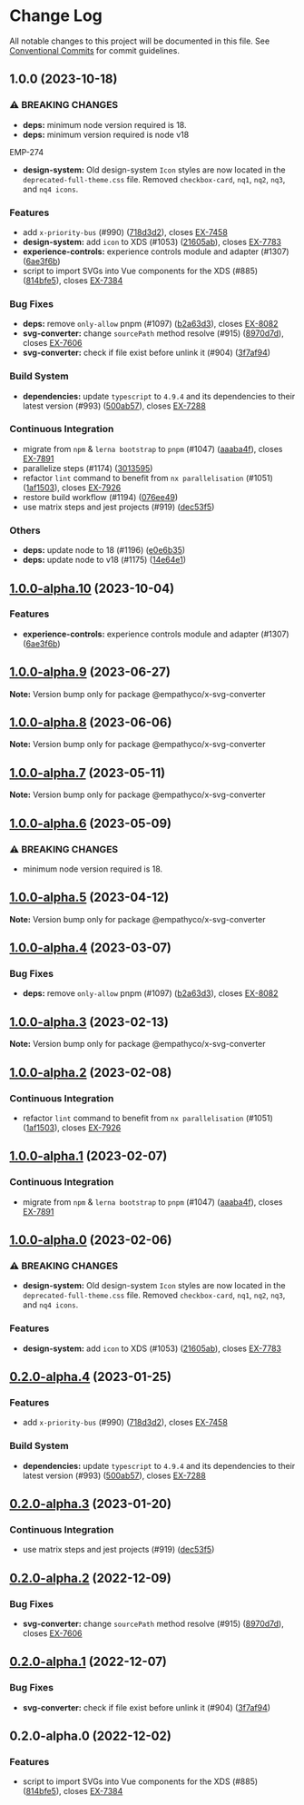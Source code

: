 # Change Log

All notable changes to this project will be documented in this file.
See [Conventional Commits](https://conventionalcommits.org) for commit guidelines.

## 1.0.0 (2023-10-18)


### ⚠ BREAKING CHANGES

* **deps:** minimum node version required is 18.
* **deps:** minimum version required is node v18

EMP-274
* **design-system:** Old design-system `Icon` styles are now located in the `deprecated-full-theme.css` file.
Removed `checkbox-card`, `nq1`, `nq2`, `nq3`, and `nq4 icons`.

### Features

* add `x-priority-bus` (#990) ([718d3d2](https://github.com/empathyco/x/commit/718d3d278e58a0f0d173ff4511245d59b1e6f036)), closes [EX-7458](https://searchbroker.atlassian.net/browse/EX-7458)
* **design-system:** add `icon` to XDS  (#1053) ([21605ab](https://github.com/empathyco/x/commit/21605abc99f5da05556cfa7edb4213c61c205b78)), closes [EX-7783](https://searchbroker.atlassian.net/browse/EX-7783)
* **experience-controls:** experience controls module and adapter (#1307) ([6ae3f6b](https://github.com/empathyco/x/commit/6ae3f6b3d537910781dbfebf3b2e670eff391911))
* script to import SVGs into Vue components for the XDS (#885) ([814bfe5](https://github.com/empathyco/x/commit/814bfe502c4eae57373cee43a962ebdcafd499d1)), closes [EX-7384](https://searchbroker.atlassian.net/browse/EX-7384)


### Bug Fixes

* **deps:** remove  `only-allow` pnpm (#1097) ([b2a63d3](https://github.com/empathyco/x/commit/b2a63d308f20804d55a266189ab5d6242f88f6d8)), closes [EX-8082](https://searchbroker.atlassian.net/browse/EX-8082)
* **svg-converter:** change `sourcePath` method resolve (#915) ([8970d7d](https://github.com/empathyco/x/commit/8970d7d168a646ed169d214cc2ec9480125161b5)), closes [EX-7606](https://searchbroker.atlassian.net/browse/EX-7606)
* **svg-converter:** check if file exist before unlink it (#904) ([3f7af94](https://github.com/empathyco/x/commit/3f7af94e156ee5ab51f7e42e2a551e41cae94d3a))


### Build System

* **dependencies:** update `typescript` to `4.9.4` and its dependencies to their latest version (#993) ([500ab57](https://github.com/empathyco/x/commit/500ab57e4729f5c4dcefaa31ed4a8497ddd349b9)), closes [EX-7288](https://searchbroker.atlassian.net/browse/EX-7288)


### Continuous Integration

* migrate from `npm` & `lerna bootstrap` to `pnpm` (#1047) ([aaaba4f](https://github.com/empathyco/x/commit/aaaba4f8a5498c16e17ea6daf9c18a1f49918f70)), closes [EX-7891](https://searchbroker.atlassian.net/browse/EX-7891)
* parallelize steps (#1174) ([3013595](https://github.com/empathyco/x/commit/3013595857c8dac33f36b2c0d08e747b0735c6a0))
* refactor `lint` command to benefit from `nx parallelisation` (#1051) ([1af1503](https://github.com/empathyco/x/commit/1af1503ff118d6232fdbb27e203037a89b1b52e0)), closes [EX-7926](https://searchbroker.atlassian.net/browse/EX-7926)
* restore build workflow (#1194) ([076ee49](https://github.com/empathyco/x/commit/076ee492388ba000ebdfa49d9f4356562c8bef19))
* use matrix steps and jest projects (#919) ([dec53f5](https://github.com/empathyco/x/commit/dec53f5da572a4a5f3c8519222c1ed94ed981967))


### Others

* **deps:** update node to 18 (#1196) ([e0e6b35](https://github.com/empathyco/x/commit/e0e6b35eefb3ef83f22e341f662475b0e6066e94))
* **deps:** update node to v18 (#1175) ([14e64e1](https://github.com/empathyco/x/commit/14e64e11fdf7f3d27d59baf56b027857df9e61e7))



## [1.0.0-alpha.10](https://github.com/empathyco/x/compare/@empathyco/x-svg-converter@1.0.0-alpha.9...@empathyco/x-svg-converter@1.0.0-alpha.10) (2023-10-04)


### Features

* **experience-controls:** experience controls module and adapter (#1307) ([6ae3f6b](https://github.com/empathyco/x/commit/6ae3f6b3d537910781dbfebf3b2e670eff391911))



## [1.0.0-alpha.9](https://github.com/empathyco/x/compare/@empathyco/x-svg-converter@1.0.0-alpha.8...@empathyco/x-svg-converter@1.0.0-alpha.9) (2023-06-27)

**Note:** Version bump only for package @empathyco/x-svg-converter





## [1.0.0-alpha.8](https://github.com/empathyco/x/compare/@empathyco/x-svg-converter@1.0.0-alpha.7...@empathyco/x-svg-converter@1.0.0-alpha.8) (2023-06-06)

**Note:** Version bump only for package @empathyco/x-svg-converter





## [1.0.0-alpha.7](https://github.com/empathyco/x/compare/@empathyco/x-svg-converter@1.0.0-alpha.6...@empathyco/x-svg-converter@1.0.0-alpha.7) (2023-05-11)

**Note:** Version bump only for package @empathyco/x-svg-converter





## [1.0.0-alpha.6](https://github.com/empathyco/x/compare/@empathyco/x-svg-converter@1.0.0-alpha.4...@empathyco/x-svg-converter@1.0.0-alpha.6) (2023-05-09)

### ⚠ BREAKING CHANGES

* minimum node version required is 18.

## [1.0.0-alpha.5](https://github.com/empathyco/x/compare/@empathyco/x-svg-converter@1.0.0-alpha.4...@empathyco/x-svg-converter@1.0.0-alpha.5) (2023-04-12)

**Note:** Version bump only for package @empathyco/x-svg-converter

## [1.0.0-alpha.4](https://github.com/empathyco/x/compare/@empathyco/x-svg-converter@1.0.0-alpha.3...@empathyco/x-svg-converter@1.0.0-alpha.4) (2023-03-07)

### Bug Fixes

- **deps:** remove `only-allow` pnpm (#1097)
  ([b2a63d3](https://github.com/empathyco/x/commit/b2a63d308f20804d55a266189ab5d6242f88f6d8)),
  closes [EX-8082](https://searchbroker.atlassian.net/browse/EX-8082)

## [1.0.0-alpha.3](https://github.com/empathyco/x/compare/@empathyco/x-svg-converter@1.0.0-alpha.2...@empathyco/x-svg-converter@1.0.0-alpha.3) (2023-02-13)

**Note:** Version bump only for package @empathyco/x-svg-converter

## [1.0.0-alpha.2](https://github.com/empathyco/x/compare/@empathyco/x-svg-converter@1.0.0-alpha.1...@empathyco/x-svg-converter@1.0.0-alpha.2) (2023-02-08)

### Continuous Integration

- refactor `lint` command to benefit from `nx parallelisation` (#1051)
  ([1af1503](https://github.com/empathyco/x/commit/1af1503ff118d6232fdbb27e203037a89b1b52e0)),
  closes [EX-7926](https://searchbroker.atlassian.net/browse/EX-7926)

## [1.0.0-alpha.1](https://github.com/empathyco/x/compare/@empathyco/x-svg-converter@1.0.0-alpha.0...@empathyco/x-svg-converter@1.0.0-alpha.1) (2023-02-07)

### Continuous Integration

- migrate from `npm` & `lerna bootstrap` to `pnpm` (#1047)
  ([aaaba4f](https://github.com/empathyco/x/commit/aaaba4f8a5498c16e17ea6daf9c18a1f49918f70)),
  closes [EX-7891](https://searchbroker.atlassian.net/browse/EX-7891)

## [1.0.0-alpha.0](https://github.com/empathyco/x/compare/@empathyco/x-svg-converter@0.2.0-alpha.4...@empathyco/x-svg-converter@1.0.0-alpha.0) (2023-02-06)

### ⚠ BREAKING CHANGES

- **design-system:** Old design-system `Icon` styles are now located in the
  `deprecated-full-theme.css` file. Removed `checkbox-card`, `nq1`, `nq2`, `nq3`, and `nq4 icons`.

### Features

- **design-system:** add `icon` to XDS (#1053)
  ([21605ab](https://github.com/empathyco/x/commit/21605abc99f5da05556cfa7edb4213c61c205b78)),
  closes [EX-7783](https://searchbroker.atlassian.net/browse/EX-7783)

## [0.2.0-alpha.4](https://github.com/empathyco/x/compare/@empathyco/x-svg-converter@0.2.0-alpha.3...@empathyco/x-svg-converter@0.2.0-alpha.4) (2023-01-25)

### Features

- add `x-priority-bus` (#990)
  ([718d3d2](https://github.com/empathyco/x/commit/718d3d278e58a0f0d173ff4511245d59b1e6f036)),
  closes [EX-7458](https://searchbroker.atlassian.net/browse/EX-7458)

### Build System

- **dependencies:** update `typescript` to `4.9.4` and its dependencies to their latest version
  (#993)
  ([500ab57](https://github.com/empathyco/x/commit/500ab57e4729f5c4dcefaa31ed4a8497ddd349b9)),
  closes [EX-7288](https://searchbroker.atlassian.net/browse/EX-7288)

## [0.2.0-alpha.3](https://github.com/empathyco/x/compare/@empathyco/x-svg-converter@0.2.0-alpha.2...@empathyco/x-svg-converter@0.2.0-alpha.3) (2023-01-20)

### Continuous Integration

- use matrix steps and jest projects (#919)
  ([dec53f5](https://github.com/empathyco/x/commit/dec53f5da572a4a5f3c8519222c1ed94ed981967))

## [0.2.0-alpha.2](https://github.com/empathyco/x/compare/@empathyco/x-svg-converter@0.2.0-alpha.1...@empathyco/x-svg-converter@0.2.0-alpha.2) (2022-12-09)

### Bug Fixes

- **svg-converter:** change `sourcePath` method resolve (#915)
  ([8970d7d](https://github.com/empathyco/x/commit/8970d7d168a646ed169d214cc2ec9480125161b5)),
  closes [EX-7606](https://searchbroker.atlassian.net/browse/EX-7606)

## [0.2.0-alpha.1](https://github.com/empathyco/x/compare/@empathyco/x-svg-converter@0.2.0-alpha.0...@empathyco/x-svg-converter@0.2.0-alpha.1) (2022-12-07)

### Bug Fixes

- **svg-converter:** check if file exist before unlink it (#904)
  ([3f7af94](https://github.com/empathyco/x/commit/3f7af94e156ee5ab51f7e42e2a551e41cae94d3a))

## 0.2.0-alpha.0 (2022-12-02)

### Features

- script to import SVGs into Vue components for the XDS (#885)
  ([814bfe5](https://github.com/empathyco/x/commit/814bfe502c4eae57373cee43a962ebdcafd499d1)),
  closes [EX-7384](https://searchbroker.atlassian.net/browse/EX-7384)
